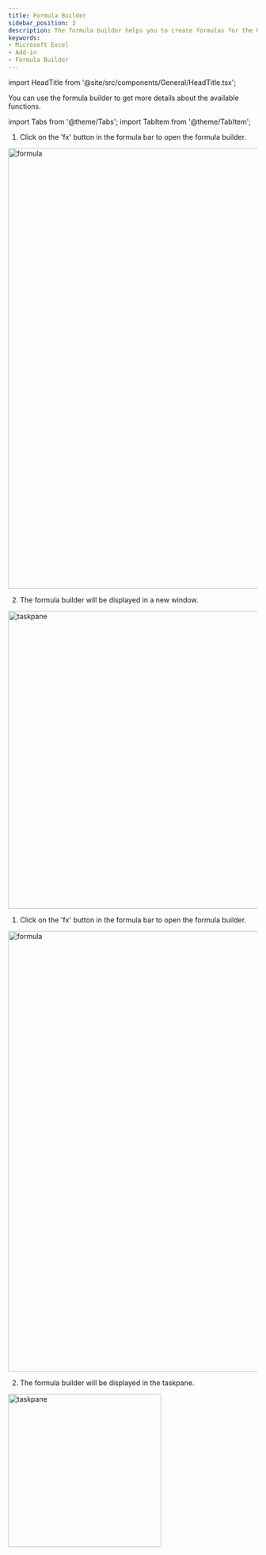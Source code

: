 ```yaml
---
title: Formula Builder
sidebar_position: 3
description: The formula builder helps you to create formulas for the OpenBB add-in. It is available in the taskpane. Click on the 'fx' button in the toolbar to open the formula builder.
keywords:
- Microsoft Excel
- Add-in
- Formula Builder
---
```


import HeadTitle from '@site/src/components/General/HeadTitle.tsx';

<HeadTitle title="Formula Builder | OpenBB Add-in for Excel Docs" />

You can use the formula builder to get more details about the available functions.

<!-- markdownlint-disable MD033 -->

import Tabs from '@theme/Tabs';
import TabItem from '@theme/TabItem';

<Tabs>
<TabItem value="windows" label="Windows">

1. Click on the 'fx' button in the formula bar to open the formula builder.
<img width="888" alt="formula" src="https://github.com/OpenBB-finance/OpenBBTerminal/assets/79287829/5a784851-0263-4b4d-94f2-9ef2cc831871"/>

2. The formula builder will be displayed in a new window.
<img width="600" alt="taskpane" src="https://github.com/OpenBB-finance/OpenBBTerminal/assets/79287829/3e6b1733-6def-491f-b974-47c7094103f7"/>

</TabItem>
<TabItem value="mac" label="Mac">

1. Click on the 'fx' button in the formula bar to open the formula builder.
<img width="888" alt="formula" src="https://github.com/OpenBB-finance/OpenBBTerminal/assets/79287829/684e12c8-7927-4b7d-9755-eb9d1a89221a"/>

2. The formula builder will be displayed in the taskpane.
<img width="309" alt="taskpane" src="https://github.com/OpenBB-finance/OpenBBTerminal/assets/79287829/f7466125-236c-4661-a480-a31bbb8c9fe9"/>

</TabItem>
</Tabs>
